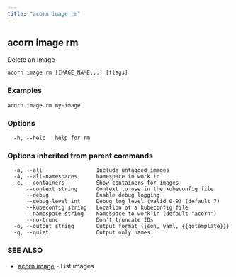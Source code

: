 ```yaml
---
title: "acorn image rm"
---
```

## acorn image rm

Delete an Image

```
acorn image rm [IMAGE_NAME...] [flags]
```

### Examples

```
acorn image rm my-image
```

### Options

```
  -h, --help   help for rm
```

### Options inherited from parent commands

```
  -a, --all                 Include untagged images
  -A, --all-namespaces      Namespace to work in
  -c, --containers          Show containers for images
      --context string      Context to use in the kubeconfig file
      --debug               Enable debug logging
      --debug-level int     Debug log level (valid 0-9) (default 7)
      --kubeconfig string   Location of a kubeconfig file
      --namespace string    Namespace to work in (default "acorn")
      --no-trunc            Don't truncate IDs
  -o, --output string       Output format (json, yaml, {{gotemplate}})
  -q, --quiet               Output only names
```

### SEE ALSO

* [acorn image](acorn_image.md)	 - List images

